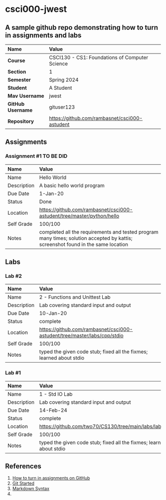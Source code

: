 # csci000-jwest

## A sample github repo demonstrating how to turn in assignments and labs

| Name | Value |
|:---|:---|
| **Course** | CSCI130 - CS1: Foundations of Computer Science |
| **Section** | 1 |
| **Semester** | Spring 2024 |
| **Student** | A Student |
| **Mav Username**            | jwest |
| **GitHub Username**         | gituser123 |
| **Repository**          | https://github.com/rambasnet/csci000-astudent |

## Assignments

### Assignment #1 TO BE DID

| Name | Value |
| :--- | :--- |
| Name | Hello World |
| Description | A basic hello world program |
| Due Date | 1-Jan-20 |
| Status | Done |
| Location | https://github.com/rambasnet/csci000-astudent/tree/master/python/hello |
| Self Grade | 100/100 |
| Notes | completed all the requirements and tested program many times; solution accepted by kattis; screenshot found in the same location |



## Labs

### Lab #2

| Name | Value |
| :--- | :--- |
| Name | 2 - Functions and Unittest Lab |
| Description | Lab covering standard input and output |
| Due Date | 10-Jan-20 |
| Status | complete |
| Location | https://github.com/rambasnet/csci000-astudent/tree/master/labs/cpp/stdio |
| Self Grade | 100/100 |
| Notes | typed the given code stub; fixed all the fixmes; learned about stdio |


### Lab #1

| Name | Value |
| :--- | :--- |
| Name | 1 - Std IO Lab |
| Description | Lab covering standard input and output |
| Due Date | 14-Feb-24 |
| Status | complete |
| Location | https://github.com/two70/CS130/tree/main/labs/labs1 |
| Self Grade | 100/100 |
| Notes | typed the given code stub; fixed all the fixmes; learned about stdio |


## References

1. [How to turn in assignments on GitHub](https://docs.google.com/document/d/16mixtVA-dePbWidBzI3JXNW4kFhRyT7XsJgL6GtGvGA/edit?usp=sharing)
2. [Git Started](https://docs.google.com/document/d/1M0YeBfFPy5YPpfX7312R9-IldjagimvEma_YhgeLPcw/edit#heading=h.ssqvh5gmotj4)
3. [Markdown Syntax](https://github.com/adam-p/markdown-here/wiki/Markdown-Cheatsheet)
4.